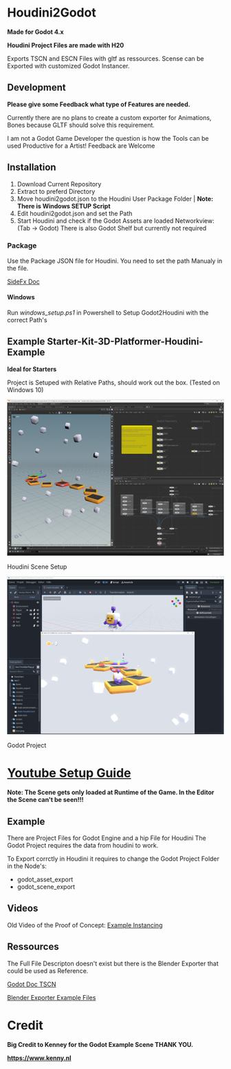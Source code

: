 # Houdini2Godot

**Made for Godot 4.x**

**Houdini Project Files are made with H20**

Exports TSCN and ESCN Files with gltf as ressources.
Scense can be Exported with customized Godot Instancer. 

## Development

**Please give some Feedback what type of Features are needed.** 

Currently there are no plans to create a custom exporter for Animations, Bones because GLTF should solve this requirement.

I am not a Godot Game Developer the question is how the Tools can be used Productive for a Artist! Feedback are Welcome

## Installation

1. Download Current Repository
2. Extract to preferd Directory
3. Move houdini2godot.json to the Houdini User Package Folder | **Note: There is Windows SETUP Script**
4. Edit houdini2godot.json and set the Path
5. Start Houdini and check if the Godot Assets are loaded Networkview:(Tab -> Godot)
    There is also Godot Shelf but currently not required

### Package

Use the Package JSON file for Houdini. 
You need to set the path Manualy in the file.

[SideFx Doc](https://www.sidefx.com/docs/houdini/ref/plugins.html)

#### Windows
Run *windows_setup.ps1* in Powershell to Setup Godot2Houdini with the correct Path's

## Example Starter-Kit-3D-Platformer-Houdini-Example

**Ideal for Starters**

Project is Setuped with Relative Paths, should work out the box. (Tested on Windows 10)

![Houdini](/help/images/Houdini_StarterKit3DPlatformer.PNG)

Houdini Scene Setup

![Houdini](/help/images/Godot_StarterKit3DPlatformer.PNG)

Godot Project

# [Youtube Setup Guide](https://youtu.be/viUqfUKJ3sg)



**Note: The Scene gets only loaded at Runtime of the Game. In the Editor the Scene can't be seen!!!**

## Example 

There are Project Files for Godot Engine and a hip File for Houdini
The Godot Project requires the data from houdini to work.

To Export corrctly in Houdini it requires to change the Godot Project Folder in the Node's: 
* godot_asset_export
* godot_scene_export

## Videos

Old Video of the Proof of Concept:
[Example Instancing](https://vimeo.com/279678590)

## Ressources

The Full File Descripton doesn't exist but there is the Blender Exporter that could be used as Reference.

[Godot Doc TSCN](https://docs.godotengine.org/en/3.1/development/file_formats/tscn.html)

[Blender Exporter Example Files](https://github.com/godotengine/godot-blender-exporter/tree/master/tests)

# Credit

**Big Credit to Kenney for the Godot Example Scene THANK YOU.**

**https://www.kenny.nl**